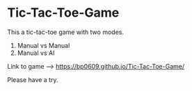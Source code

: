 # Tic-Tac-Toe-Game
This a tic-tac-toe game with two modes.
1. Manual vs Manual
2. Manual vs AI

Link to game --> https://bp0609.github.io/Tic-Tac-Toe-Game/

Please have a try.
